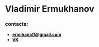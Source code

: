 # Vladimir Ermukhanov

### contacts:

- **<ermihanoff@gmail.com>**
- **[VK](https://vk.com/woksel "VK link")**
